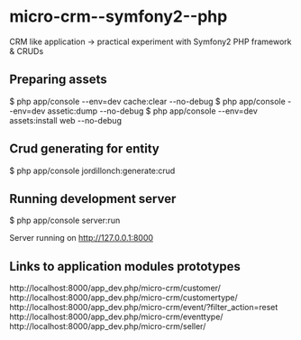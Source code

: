 micro-crm--symfony2--php
========================

CRM like application -> practical experiment with Symfony2 PHP framework & CRUDs


Preparing assets
----------------

$ php app/console --env=dev cache:clear --no-debug
$ php app/console --env=dev assetic:dump --no-debug
$ php app/console --env=dev assets:install web --no-debug


Crud generating for entity
--------------------------

$ php app/console jordillonch:generate:crud


Running development server
----------------

$ php app/console server:run

Server running on http://127.0.0.1:8000


Links to application modules prototypes
----------------
http://localhost:8000/app_dev.php/micro-crm/customer/
http://localhost:8000/app_dev.php/micro-crm/customertype/
http://localhost:8000/app_dev.php/micro-crm/event/?filter_action=reset
http://localhost:8000/app_dev.php/micro-crm/eventtype/
http://localhost:8000/app_dev.php/micro-crm/seller/


